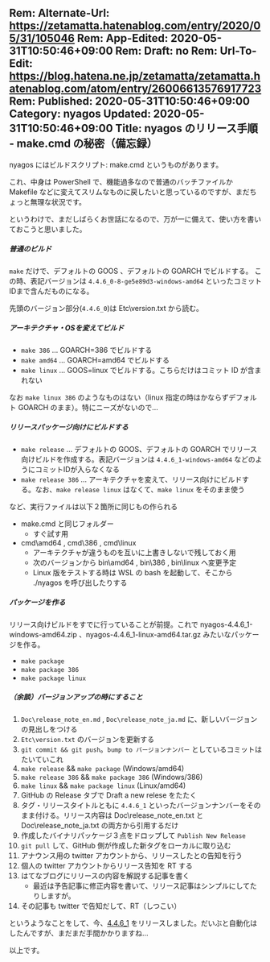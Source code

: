 Rem: Alternate-Url: https://zetamatta.hatenablog.com/entry/2020/05/31/105046
Rem: App-Edited: 2020-05-31T10:50:46+09:00
Rem: Draft: no
Rem: Url-To-Edit: https://blog.hatena.ne.jp/zetamatta/zetamatta.hatenablog.com/atom/entry/26006613576917723
Rem: Published: 2020-05-31T10:50:46+09:00
Category: nyagos
Updated: 2020-05-31T10:50:46+09:00
Title:  nyagos のリリース手順 - make.cmd の秘密（備忘録）
---
nyagos にはビルドスクリプト: make.cmd というものがあります。

これ、中身は PowerShell で、機能過多なので普通のバッチファイルか Makefile などに変えてスリムなものに戻したいと思っているのですが、まだちょっと無理な状況です。

というわけで、まだしばらくお世話になるので、万が一に備えて、使い方を書いておこうと思いました。

##### 普通のビルド

`make` だけで、デフォルトの GOOS 、デフォルトの GOARCH でビルドする。
この時、表記バージョンは `4.4.6_0-8-ge5e89d3-windows-amd64` といったコミットIDまで含んだものになる。

先頭のバージョン部分(`4.4.6_0`)は Etc\version.txt から読む。

##### アーキテクチャ・OSを変えてビルド

* `make 386` …  GOARCH=386 でビルドする
* `make amd64` … GOARCH=amd64 でビルドする
* `make linux` … GOOS=linux でビルドする。こちらだけはコミット ID が含まれない

なお `make linux 386` のようなものはない（linux 指定の時はかならずデフォルト GOARCH のまま）。特にニーズがないので…

##### リリースパッケージ向けにビルドする

* `make release` … デフォルトの GOOS、デフォルトの GOARCH でリリース向けビルドを作成する。表記バージョンは `4.4.6_1-windows-amd64` などのようにコミットIDが入らなくなる
* `make release 386` … アーキテクチャを変えて、リリース向けにビルドする。なお、`make release linux` はなくて、`make linux` をそのまま使う

など、実行ファイルは以下２箇所に同じもの作られる

* make.cmd と同じフォルダー
    * すぐ試す用
* cmd\amd64 , cmd\386 , cmd\linux
    * アーキテクチャが違うものを互いに上書きしないで残しておく用
    * 次のバージョンから bin\amd64 , bin\386 , bin\linux へ変更予定
    * Linux 版をテストする時は WSL の bash を起動して、そこから ./nyagos を呼び出したりする

##### パッケージを作る

リリース向けビルドをすでに行っていることが前提。これで nyagos-4.4.6_1-windows-amd64.zip 、nyagos-4.4.6_1-linux-amd64.tar.gz みたいなパッケージを作る。

* `make package`
* `make package 386`
* `make package linux`

##### （余談）バージョンアップの時にすること

1. `Doc\release_note_en.md` , `Doc\release_note_ja.md` に、新しいバージョンの見出しをつける
2. `Etc\version.txt` のバージョンを更新する
3. `git commit && git push`。`bump to バージョンナンバー` としているコミットはたいていこれ
4. `make release` && `make package` (Windows/amd64)
5. `make release 386` && `make package 386` (Windows/386)
6. `make linux` && `make package linux` (Linux/amd64)
7. GitHub の Release タブで Draft a new relese をたたく
8. タグ・リリースタイトルともに `4.4.6_1` といったバージョンナンバーをそのまま付ける。リリース内容は Doc\release_note_en.txt と Doc\release_note_ja.txt の両方から引用するだけ
9. 作成したバイナリパッケージ３点をドロップして `Publish New Release`
10. `git pull` して、GitHub 側が作成した新タグをローカルに取り込む
11. アナウンス用の twitter アカウントから、リリースしたとの告知を行う
12. 個人の twitter アカウントからリリース告知を RT する
13. はてなブログにリリースの内容を解説する記事を書く
    * 最近は予告記事に修正内容を書いて、リリース記事はシンプルにしてたりしますが。
14. その記事も twitter で告知だして、RT（しつこい）

というようなことをして、今、[4.4.6_1](https://github.com/zetamatta/nyagos/releases/tag/4.4.6_1) をリリースしました。だいぶと自動化はしたんですが、まだまだ手間かかりますね…

以上です。
